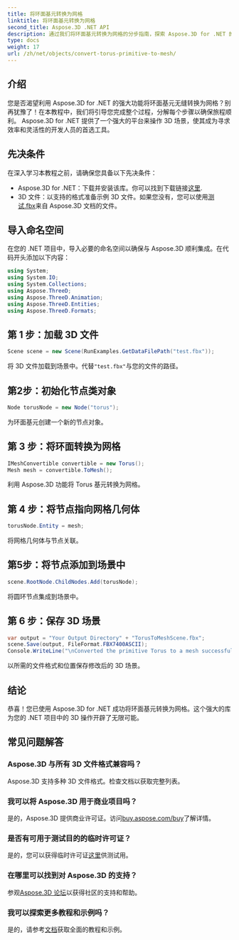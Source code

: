```yaml
---
title: 将环面基元转换为网格
linktitle: 将环面基元转换为网格
second_title: Aspose.3D .NET API
description: 通过我们将环面基元转换为网格的分步指南，探索 Aspose.3D for .NET 的强大功能。轻松提升您的 3D 开发！
type: docs
weight: 17
url: /zh/net/objects/convert-torus-primitive-to-mesh/
---
```

## 介绍
您是否渴望利用 Aspose.3D for .NET 的强大功能将环面基元无缝转换为网格？别再犹豫了！在本教程中，我们将引导您完成整个过程，分解每个步骤以确保旅程顺利。 Aspose.3D for .NET 提供了一个强大的平台来操作 3D 场景，使其成为寻求效率和灵活性的开发人员的首选工具。
## 先决条件
在深入学习本教程之前，请确保您具备以下先决条件：
-  Aspose.3D for .NET：下载并安装该库。你可以找到下载链接[这里](https://releases.aspose.com/3d/net/).
- 3D 文件：以支持的格式准备示例 3D 文件。如果您没有，您可以使用[测试.fbx](https://reference.aspose.com/3d/net/)来自 Aspose.3D 文档的文件。
## 导入命名空间
在您的 .NET 项目中，导入必要的命名空间以确保与 Aspose.3D 顺利集成。在代码开头添加以下内容：
```csharp
using System;
using System.IO;
using System.Collections;
using Aspose.ThreeD;
using Aspose.ThreeD.Animation;
using Aspose.ThreeD.Entities;
using Aspose.ThreeD.Formats;
```
## 第 1 步：加载 3D 文件
```csharp
Scene scene = new Scene(RunExamples.GetDataFilePath("test.fbx"));
```
将 3D 文件加载到场景中。代替`"test.fbx"`与您的文件的路径。
## 第2步：初始化节点类对象
```csharp
Node torusNode = new Node("torus");
```
为环面基元创建一个新的节点对象。
## 第 3 步：将环面转换为网格
```csharp
IMeshConvertible convertible = new Torus();
Mesh mesh = convertible.ToMesh();
```
利用 Aspose.3D 功能将 Torus 基元转换为网格。
## 第 4 步：将节点指向网格几何体
```csharp
torusNode.Entity = mesh;
```
将网格几何体与节点关联。
## 第5步：将节点添加到场景中
```csharp
scene.RootNode.ChildNodes.Add(torusNode);
```
将圆环节点集成到场景中。
## 第 6 步：保存 3D 场景
```csharp
var output = "Your Output Directory" + "TorusToMeshScene.fbx";
scene.Save(output, FileFormat.FBX7400ASCII);
Console.WriteLine("\nConverted the primitive Torus to a mesh successfully.\nFile saved at " + output);
```
以所需的文件格式和位置保存修改后的 3D 场景。
## 结论
恭喜！您已使用 Aspose.3D for .NET 成功将环面基元转换为网格。这个强大的库为您的 .NET 项目中的 3D 操作开辟了无限可能。
## 常见问题解答
### Aspose.3D 与所有 3D 文件格式兼容吗？
Aspose.3D 支持多种 3D 文件格式。检查文档以获取完整列表。
### 我可以将 Aspose.3D 用于商业项目吗？
是的，Aspose.3D 提供商业许可证。访问[buy.aspose.com/buy](https://purchase.aspose.com/buy)了解详情。
### 是否有可用于测试目的的临时许可证？
是的，您可以获得临时许可证[这里](https://purchase.aspose.com/temporary-license/)供测试用。
### 在哪里可以找到对 Aspose.3D 的支持？
参观[Aspose.3D 论坛](https://forum.aspose.com/c/3d/18)以获得社区的支持和帮助。
### 我可以探索更多教程和示例吗？
是的，请参考[文档](https://reference.aspose.com/3d/net/)获取全面的教程和示例。